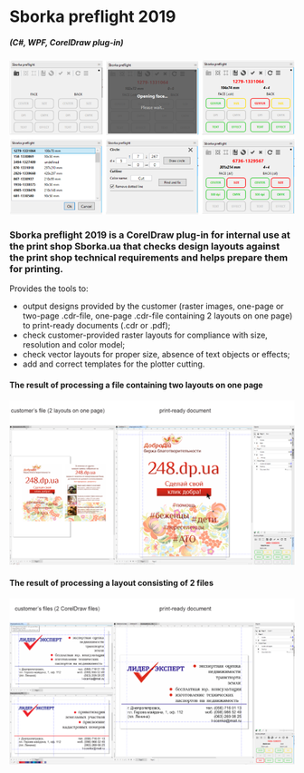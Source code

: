 # Sborka preflight 2019
##### (C#, WPF, CorelDraw plug-in)

![PlugIn Screenshot](DocHub/PlugIn.png)

### Sborka preflight 2019 is a CorelDraw plug-in for internal use at the print shop Sborka.ua that checks design layouts against the print shop technical requirements and helps prepare them for printing.

Provides the tools to:
- output designs provided by the customer (raster images, one-page or two-page .cdr-file, one-page .cdr-file containing 2 layouts on one page) to print-ready documents (.cdr or .pdf);
- check customer-provided raster layouts for compliance with size, resolution and color model;
- сheck vector layouts for proper size, absence of text objects or effects;
- add and correct templates for the plotter cutting.

#### The result of processing a file containing two layouts on one page
![Two layouts Screenshot](DocHub/One%20page%20-%20two%20layouts.png)

#### The result of processing a layout consisting of 2 files
![Two .cdr Screenshot](DocHub/Two%20cdr.png)